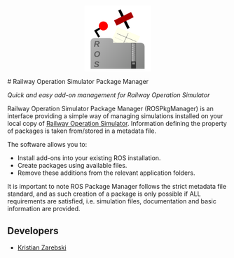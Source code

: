 <p align="center">
<img 
    style="display: block; 
           margin-left: auto;
           margin-right: auto;
           width: 30%;"
    src="media/rospkgmanager.svg" 
    alt="Our logo">
</img>
</p>
# Railway Operation Simulator Package Manager

*Quick and easy add-on management for Railway Operation Simulator*

Railway Operation Simulator Package Manager (ROSPkgManager) is an interface providing a simple way of managing
simulations installed on your local copy of [Railway Operation Simulator](https://www.railwayoperationsimulator.com/).
Information defining the property of packages is taken from/stored in a metadata file.

The software allows you to:

- Install add-ons into your existing ROS installation.
- Create packages using available files.
- Remove these additions from the relevant application folders.

It is important to note ROS Package Manager follows the strict metadata file standard, and as such creation of a package
is only possible if ALL requirements are satisfied, i.e. simulation files, documentation and basic information
are provided.

## Developers
- [Kristian Zarebski](https://github.com/artemis-beta/)


